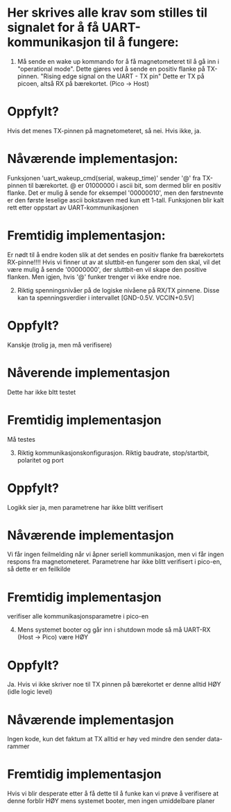 # Her skrives alle krav som stilles til signalet for å få UART-kommunikasjon til å fungere:


1. Må sende en wake up kommando for å få magnetometeret til å gå inn i "operational mode". Dette gjøres ved å sende en positiv flanke på TX-pinnen. "Rising edge signal on the UART - TX pin" Dette er TX på picoen, altså RX på bærekortet. (Pico -> Host)

# Oppfylt?
Hvis det menes TX-pinnen på magnetometeret, så nei.
Hvis ikke, ja. 

# Nåværende implementasjon:
Funksjonen 'uart_wakeup_cmd(serial, wakeup_time)' sender '@' fra TX-pinnen til bærekortet. @ er 01000000 i ascii bit, som dermed blir en positiv flanke. Det er mulig å sende for eksempel '00000010', men den førstnevnte er den første leselige ascii bokstaven med kun ett 1-tall. Funksjonen blir kalt rett etter oppstart av UART-kommunikasjonen

# Fremtidig implementasjon:
Er nødt til å endre koden slik at det sendes en positiv flanke fra bærekortets RX-pinne!!!!
Hvis vi finner ut av at sluttbit-en fungerer som den skal, vil det være mulig å sende '00000000', der sluttbit-en vil skape den positive flanken. Men igjen, hvis '@' funker trenger vi ikke endre noe.


2. Riktig spenningsnivåer på de logiske nivåene på RX/TX pinnene. Disse kan ta spenningsverdier i intervallet [GND-0.5V. VCCIN+0.5V]

# Oppfylt?
Kanskje (trolig ja, men må verifisere)

# Nåverende implementasjon
Dette har ikke bltt testet

# Fremtidig implementasjon
Må testes


3. Riktig kommunikasjonskonfigurasjon. Riktig baudrate, stop/startbit, polaritet og port

# Oppfylt?
Logikk sier ja, men parametrene har ikke blitt verifisert

# Nåværende implementasjon
Vi får ingen feilmelding når vi åpner seriell kommunikasjon, men vi får ingen respons fra magnetometeret. Parametrene har ikke blitt verifisert i pico-en, så dette er en feilkilde

# Fremtidig implementasjon
verifiser alle kommunikasjonsparametre i pico-en


4. Mens systemet booter og går inn i shutdown mode så må UART-RX (Host -> Pico) være HØY

# Oppfylt?
Ja. 
Hvis vi ikke skriver noe til TX pinnen på bærekortet er denne alltid HØY (idle logic level)

# Nåværende implementasjon
Ingen kode, kun det faktum at TX alltid er høy ved mindre den sender data-rammer

# Fremtidig implementasjon
Hvis vi blir desperate etter å få dette til å funke kan vi prøve å verifisere at denne forblir HØY mens systemet booter, men ingen umiddelbare planer
